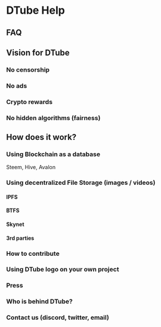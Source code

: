 # DTube Help

## FAQ

## Vision for DTube

### No censorship
### No ads
### Crypto rewards
### No hidden algorithms (fairness)

## How does it work?
### Using Blockchain as a database
Steem, Hive, Avalon

### Using decentralized File Storage (images / videos)
#### IPFS
#### BTFS
#### Skynet
#### 3rd parties

### How to contribute

### Using DTube logo on your own project

### Press

### Who is behind DTube?

### Contact us (discord, twitter, email)

